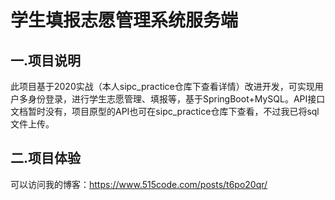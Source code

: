 # 学生填报志愿管理系统服务端
## 一.项目说明

此项目基于2020实战（本人sipc_practice仓库下查看详情）改进开发，可实现用户多身份登录，进行学生志愿管理、填报等，基于SpringBoot+MySQL。API接口文档暂时没有，项目原型的API也可在sipc_practice仓库下查看，不过我已将sql文件上传。

## 二.项目体验

可以访问我的博客：https://www.515code.com/posts/t6po20qr/


